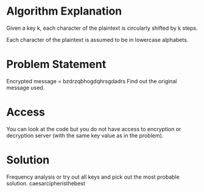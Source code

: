 
# Algorithm Explanation

Given a key k, each character of the plaintext is circularly shifted by k steps.

Each character of the plaintext is assumed to be in lowercase alphabets.

# Problem Statement

Encrypted message = bzdrzqbhogdqhrsgdadrs
Find out the original message used.

# Access
You can look at the code but you do not have access to encryption or decryption server (with the same key value as in the problem).

# Solution
Frequency analysis or try out all keys and pick out the most probable solution.
caesarcipheristhebest
